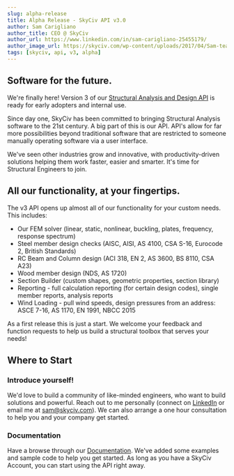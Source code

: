 ```yaml
---
slug: alpha-release
title: Alpha Release - SkyCiv API v3.0
author: Sam Carigliano
author_title: CEO @ SkyCiv
author_url: https://www.linkedin.com/in/sam-carigliano-25455179/
author_image_url: https://skyciv.com/wp-content/uploads/2017/04/Sam-team-portrait.jpg
tags: [skyciv, api, v3, alpha]
---
```


## Software for the future.

We're finally here! Version 3 of our <a href="/">Structural Analysis and Design API</a> is ready for early adopters and internal use.

Since day one, SkyCiv has been committed to bringing Structural Analysis software to the 21st century. A big part of this is our API. API's allow for far more possibilities beyond traditional software that are restricted to someone manually operating software via a user interface. 

We've seen other industries grow and innovative, with productivity-driven solutions helping them work faster, easier and smarter. It's time for Structural Engineers to join. 


## All our functionality, at your fingertips.

The v3 API opens up almost all of our functionality for your custom needs. This includes:

* Our FEM solver (linear, static, nonlinear, buckling, plates, frequency, response spectrum)
* Steel member design checks (AISC, AISI, AS 4100, CSA S-16, Eurocode 2, British Standards)
* RC Beam and Column design (ACI 318, EN 2, AS 3600, BS 8110, CSA A23)
* Wood member design (NDS, AS 1720)
* Section Builder (custom shapes, geometric properties, section library)
* Reporting - full calculation reporting (for certain design codes), single member reports, analysis reports
* Wind Loading - pull wind speeds, design pressures from an address: ASCE 7-16, AS 1170, EN 1991, NBCC 2015

As a first release this is just a start. We welcome your feedback and function requests to help us build a structural toolbox that serves your needs!


## Where to Start

### Introduce yourself!

We'd love to build a community of like-minded engineers, who want to build solutions and powerful. Reach out to me personally (connect on <a href="https://www.linkedin.com/in/sam-carigliano-25455179/">LinkedIn</a> or email me at sam@skyciv.com). We can also arrange a one hour consultation to help you and your company get started.

### Documentation

Have a browse through our [Documentation](../docs/getting-started-introduction.md). We've added some examples and sample code to help you get started. As long as you have a SkyCiv Account, you can start using the API right away.


